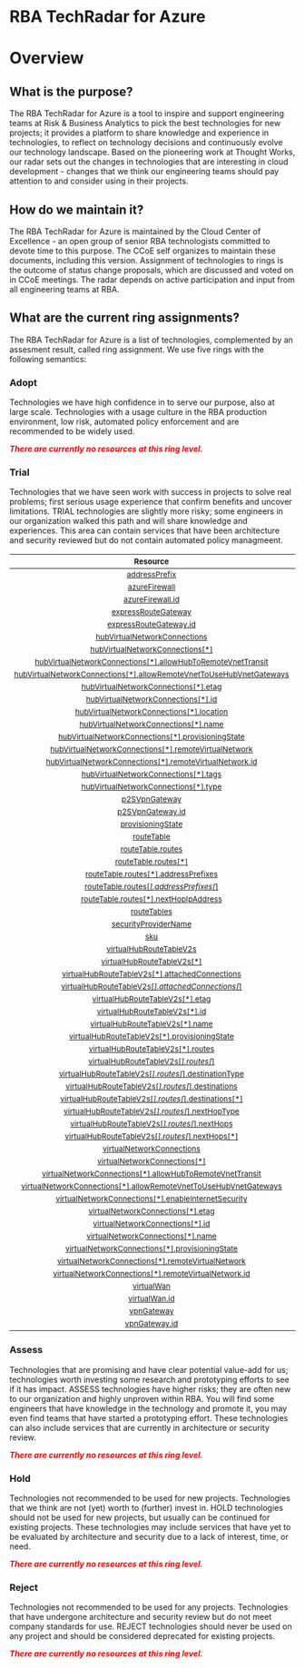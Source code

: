 
RBA TechRadar for Azure
=======================

# Overview

## What is the purpose?


The RBA TechRadar for Azure is a tool to inspire and support engineering teams at Risk & Business Analytics to pick the best technologies for new projects; it provides a platform to share knowledge and experience in technologies, to reflect on technology decisions and continuously evolve our technology landscape.  Based on the pioneering work at Thought Works, our radar sets out the changes in technologies that are interesting in cloud development - changes that we think our engineering teams should pay attention to and consider using in their projects.
## How do we maintain it?


The RBA TechRadar for Azure is maintained by the Cloud Center of Excellence - an open group of senior RBA technologists committed to devote time to this purpose.  The CCoE self organizes to maintain these documents, including this version.  Assignment of technologies to rings is the outcome of status change proposals, which are discussed and voted on in CCoE meetings.  The radar depends on active participation and input from all engineering teams at RBA.
## What are the current ring assignments?


The RBA TechRadar for Azure is a list of technologies, complemented by an assesment result, called ring assignment.  We use five rings with the following semantics:
### Adopt


Technologies we have high confidence in to serve our purpose, also at large scale.  Technologies with a usage culture in the RBA production environment, low risk, automated policy enforcement and are recommended to be widely used.  
  
***<font color="red"> There are currently no resources at this ring level. </font>***
### Trial


Technologies that we have seen work with success in projects to solve real problems;  first serious usage experience that confirm benefits and uncover limitations.  TRIAL technologies are slightly more risky; some engineers in our organization walked this path and will share knowledge and experiences.  This area can contain services that have been architecture and security reviewed but do not contain automated policy managmeent.  

|<sub>Resource</sub>|<sub>Description</sub>|<sub>Type</sub>|<sub>Status</sub>|
| :---: | :---: | :---: | :---: |
|<sub>[addressPrefix](https://github.com/openrba/python-azure-techradar/tree/master/Microsoft.Network/virtualHubs/addressPrefix)</sub>|<sub>UNKNOWN</sub>|<sub>UNKNOWN</sub>|<sub>TRIAL</sub>|
|<sub>[azureFirewall](https://github.com/openrba/python-azure-techradar/tree/master/Microsoft.Network/virtualHubs/azureFirewall)</sub>|<sub>UNKNOWN</sub>|<sub>UNKNOWN</sub>|<sub>TRIAL</sub>|
|<sub>[azureFirewall.id](https://github.com/openrba/python-azure-techradar/tree/master/Microsoft.Network/virtualHubs/azureFirewall.id)</sub>|<sub>UNKNOWN</sub>|<sub>UNKNOWN</sub>|<sub>TRIAL</sub>|
|<sub>[expressRouteGateway](https://github.com/openrba/python-azure-techradar/tree/master/Microsoft.Network/virtualHubs/expressRouteGateway)</sub>|<sub>UNKNOWN</sub>|<sub>UNKNOWN</sub>|<sub>TRIAL</sub>|
|<sub>[expressRouteGateway.id](https://github.com/openrba/python-azure-techradar/tree/master/Microsoft.Network/virtualHubs/expressRouteGateway.id)</sub>|<sub>UNKNOWN</sub>|<sub>UNKNOWN</sub>|<sub>TRIAL</sub>|
|<sub>[hubVirtualNetworkConnections](https://github.com/openrba/python-azure-techradar/tree/master/Microsoft.Network/virtualHubs/hubVirtualNetworkConnections)</sub>|<sub>UNKNOWN</sub>|<sub>UNKNOWN</sub>|<sub>TRIAL</sub>|
|<sub>[hubVirtualNetworkConnections[*]](https://github.com/openrba/python-azure-techradar/tree/master/Microsoft.Network/virtualHubs/hubVirtualNetworkConnections[*])</sub>|<sub>UNKNOWN</sub>|<sub>UNKNOWN</sub>|<sub>TRIAL</sub>|
|<sub>[hubVirtualNetworkConnections[*].allowHubToRemoteVnetTransit](https://github.com/openrba/python-azure-techradar/tree/master/Microsoft.Network/virtualHubs/hubVirtualNetworkConnections[*].allowHubToRemoteVnetTransit)</sub>|<sub>UNKNOWN</sub>|<sub>UNKNOWN</sub>|<sub>TRIAL</sub>|
|<sub>[hubVirtualNetworkConnections[*].allowRemoteVnetToUseHubVnetGateways](https://github.com/openrba/python-azure-techradar/tree/master/Microsoft.Network/virtualHubs/hubVirtualNetworkConnections[*].allowRemoteVnetToUseHubVnetGateways)</sub>|<sub>UNKNOWN</sub>|<sub>UNKNOWN</sub>|<sub>TRIAL</sub>|
|<sub>[hubVirtualNetworkConnections[*].etag](https://github.com/openrba/python-azure-techradar/tree/master/Microsoft.Network/virtualHubs/hubVirtualNetworkConnections[*].etag)</sub>|<sub>UNKNOWN</sub>|<sub>UNKNOWN</sub>|<sub>TRIAL</sub>|
|<sub>[hubVirtualNetworkConnections[*].id](https://github.com/openrba/python-azure-techradar/tree/master/Microsoft.Network/virtualHubs/hubVirtualNetworkConnections[*].id)</sub>|<sub>UNKNOWN</sub>|<sub>UNKNOWN</sub>|<sub>TRIAL</sub>|
|<sub>[hubVirtualNetworkConnections[*].location](https://github.com/openrba/python-azure-techradar/tree/master/Microsoft.Network/virtualHubs/hubVirtualNetworkConnections[*].location)</sub>|<sub>UNKNOWN</sub>|<sub>UNKNOWN</sub>|<sub>TRIAL</sub>|
|<sub>[hubVirtualNetworkConnections[*].name](https://github.com/openrba/python-azure-techradar/tree/master/Microsoft.Network/virtualHubs/hubVirtualNetworkConnections[*].name)</sub>|<sub>UNKNOWN</sub>|<sub>UNKNOWN</sub>|<sub>TRIAL</sub>|
|<sub>[hubVirtualNetworkConnections[*].provisioningState](https://github.com/openrba/python-azure-techradar/tree/master/Microsoft.Network/virtualHubs/hubVirtualNetworkConnections[*].provisioningState)</sub>|<sub>UNKNOWN</sub>|<sub>UNKNOWN</sub>|<sub>TRIAL</sub>|
|<sub>[hubVirtualNetworkConnections[*].remoteVirtualNetwork](https://github.com/openrba/python-azure-techradar/tree/master/Microsoft.Network/virtualHubs/hubVirtualNetworkConnections[*].remoteVirtualNetwork)</sub>|<sub>UNKNOWN</sub>|<sub>UNKNOWN</sub>|<sub>TRIAL</sub>|
|<sub>[hubVirtualNetworkConnections[*].remoteVirtualNetwork.id](https://github.com/openrba/python-azure-techradar/tree/master/Microsoft.Network/virtualHubs/hubVirtualNetworkConnections[*].remoteVirtualNetwork.id)</sub>|<sub>UNKNOWN</sub>|<sub>UNKNOWN</sub>|<sub>TRIAL</sub>|
|<sub>[hubVirtualNetworkConnections[*].tags](https://github.com/openrba/python-azure-techradar/tree/master/Microsoft.Network/virtualHubs/hubVirtualNetworkConnections[*].tags)</sub>|<sub>UNKNOWN</sub>|<sub>UNKNOWN</sub>|<sub>TRIAL</sub>|
|<sub>[hubVirtualNetworkConnections[*].type](https://github.com/openrba/python-azure-techradar/tree/master/Microsoft.Network/virtualHubs/hubVirtualNetworkConnections[*].type)</sub>|<sub>UNKNOWN</sub>|<sub>UNKNOWN</sub>|<sub>TRIAL</sub>|
|<sub>[p2SVpnGateway](https://github.com/openrba/python-azure-techradar/tree/master/Microsoft.Network/virtualHubs/p2SVpnGateway)</sub>|<sub>UNKNOWN</sub>|<sub>UNKNOWN</sub>|<sub>TRIAL</sub>|
|<sub>[p2SVpnGateway.id](https://github.com/openrba/python-azure-techradar/tree/master/Microsoft.Network/virtualHubs/p2SVpnGateway.id)</sub>|<sub>UNKNOWN</sub>|<sub>UNKNOWN</sub>|<sub>TRIAL</sub>|
|<sub>[provisioningState](https://github.com/openrba/python-azure-techradar/tree/master/Microsoft.Network/virtualHubs/provisioningState)</sub>|<sub>UNKNOWN</sub>|<sub>UNKNOWN</sub>|<sub>TRIAL</sub>|
|<sub>[routeTable](https://github.com/openrba/python-azure-techradar/tree/master/Microsoft.Network/virtualHubs/routeTable)</sub>|<sub>UNKNOWN</sub>|<sub>UNKNOWN</sub>|<sub>TRIAL</sub>|
|<sub>[routeTable.routes](https://github.com/openrba/python-azure-techradar/tree/master/Microsoft.Network/virtualHubs/routeTable.routes)</sub>|<sub>UNKNOWN</sub>|<sub>UNKNOWN</sub>|<sub>TRIAL</sub>|
|<sub>[routeTable.routes[*]](https://github.com/openrba/python-azure-techradar/tree/master/Microsoft.Network/virtualHubs/routeTable.routes[*])</sub>|<sub>UNKNOWN</sub>|<sub>UNKNOWN</sub>|<sub>TRIAL</sub>|
|<sub>[routeTable.routes[*].addressPrefixes](https://github.com/openrba/python-azure-techradar/tree/master/Microsoft.Network/virtualHubs/routeTable.routes[*].addressPrefixes)</sub>|<sub>UNKNOWN</sub>|<sub>UNKNOWN</sub>|<sub>TRIAL</sub>|
|<sub>[routeTable.routes[*].addressPrefixes[*]](https://github.com/openrba/python-azure-techradar/tree/master/Microsoft.Network/virtualHubs/routeTable.routes[*].addressPrefixes[*])</sub>|<sub>UNKNOWN</sub>|<sub>UNKNOWN</sub>|<sub>TRIAL</sub>|
|<sub>[routeTable.routes[*].nextHopIpAddress](https://github.com/openrba/python-azure-techradar/tree/master/Microsoft.Network/virtualHubs/routeTable.routes[*].nextHopIpAddress)</sub>|<sub>UNKNOWN</sub>|<sub>UNKNOWN</sub>|<sub>TRIAL</sub>|
|<sub>[routeTables](https://github.com/openrba/python-azure-techradar/tree/master/Microsoft.Network/virtualHubs/routeTables)</sub>|<sub>UNKNOWN</sub>|<sub>UNKNOWN</sub>|<sub>TRIAL</sub>|
|<sub>[securityProviderName](https://github.com/openrba/python-azure-techradar/tree/master/Microsoft.Network/virtualHubs/securityProviderName)</sub>|<sub>UNKNOWN</sub>|<sub>UNKNOWN</sub>|<sub>TRIAL</sub>|
|<sub>[sku](https://github.com/openrba/python-azure-techradar/tree/master/Microsoft.Network/virtualHubs/sku)</sub>|<sub>UNKNOWN</sub>|<sub>UNKNOWN</sub>|<sub>TRIAL</sub>|
|<sub>[virtualHubRouteTableV2s](https://github.com/openrba/python-azure-techradar/tree/master/Microsoft.Network/virtualHubs/virtualHubRouteTableV2s)</sub>|<sub>UNKNOWN</sub>|<sub>UNKNOWN</sub>|<sub>TRIAL</sub>|
|<sub>[virtualHubRouteTableV2s[*]](https://github.com/openrba/python-azure-techradar/tree/master/Microsoft.Network/virtualHubs/virtualHubRouteTableV2s[*])</sub>|<sub>UNKNOWN</sub>|<sub>UNKNOWN</sub>|<sub>TRIAL</sub>|
|<sub>[virtualHubRouteTableV2s[*].attachedConnections](https://github.com/openrba/python-azure-techradar/tree/master/Microsoft.Network/virtualHubs/virtualHubRouteTableV2s[*].attachedConnections)</sub>|<sub>UNKNOWN</sub>|<sub>UNKNOWN</sub>|<sub>TRIAL</sub>|
|<sub>[virtualHubRouteTableV2s[*].attachedConnections[*]](https://github.com/openrba/python-azure-techradar/tree/master/Microsoft.Network/virtualHubs/virtualHubRouteTableV2s[*].attachedConnections[*])</sub>|<sub>UNKNOWN</sub>|<sub>UNKNOWN</sub>|<sub>TRIAL</sub>|
|<sub>[virtualHubRouteTableV2s[*].etag](https://github.com/openrba/python-azure-techradar/tree/master/Microsoft.Network/virtualHubs/virtualHubRouteTableV2s[*].etag)</sub>|<sub>UNKNOWN</sub>|<sub>UNKNOWN</sub>|<sub>TRIAL</sub>|
|<sub>[virtualHubRouteTableV2s[*].id](https://github.com/openrba/python-azure-techradar/tree/master/Microsoft.Network/virtualHubs/virtualHubRouteTableV2s[*].id)</sub>|<sub>UNKNOWN</sub>|<sub>UNKNOWN</sub>|<sub>TRIAL</sub>|
|<sub>[virtualHubRouteTableV2s[*].name](https://github.com/openrba/python-azure-techradar/tree/master/Microsoft.Network/virtualHubs/virtualHubRouteTableV2s[*].name)</sub>|<sub>UNKNOWN</sub>|<sub>UNKNOWN</sub>|<sub>TRIAL</sub>|
|<sub>[virtualHubRouteTableV2s[*].provisioningState](https://github.com/openrba/python-azure-techradar/tree/master/Microsoft.Network/virtualHubs/virtualHubRouteTableV2s[*].provisioningState)</sub>|<sub>UNKNOWN</sub>|<sub>UNKNOWN</sub>|<sub>TRIAL</sub>|
|<sub>[virtualHubRouteTableV2s[*].routes](https://github.com/openrba/python-azure-techradar/tree/master/Microsoft.Network/virtualHubs/virtualHubRouteTableV2s[*].routes)</sub>|<sub>UNKNOWN</sub>|<sub>UNKNOWN</sub>|<sub>TRIAL</sub>|
|<sub>[virtualHubRouteTableV2s[*].routes[*]](https://github.com/openrba/python-azure-techradar/tree/master/Microsoft.Network/virtualHubs/virtualHubRouteTableV2s[*].routes[*])</sub>|<sub>UNKNOWN</sub>|<sub>UNKNOWN</sub>|<sub>TRIAL</sub>|
|<sub>[virtualHubRouteTableV2s[*].routes[*].destinationType](https://github.com/openrba/python-azure-techradar/tree/master/Microsoft.Network/virtualHubs/virtualHubRouteTableV2s[*].routes[*].destinationType)</sub>|<sub>UNKNOWN</sub>|<sub>UNKNOWN</sub>|<sub>TRIAL</sub>|
|<sub>[virtualHubRouteTableV2s[*].routes[*].destinations](https://github.com/openrba/python-azure-techradar/tree/master/Microsoft.Network/virtualHubs/virtualHubRouteTableV2s[*].routes[*].destinations)</sub>|<sub>UNKNOWN</sub>|<sub>UNKNOWN</sub>|<sub>TRIAL</sub>|
|<sub>[virtualHubRouteTableV2s[*].routes[*].destinations[*]](https://github.com/openrba/python-azure-techradar/tree/master/Microsoft.Network/virtualHubs/virtualHubRouteTableV2s[*].routes[*].destinations[*])</sub>|<sub>UNKNOWN</sub>|<sub>UNKNOWN</sub>|<sub>TRIAL</sub>|
|<sub>[virtualHubRouteTableV2s[*].routes[*].nextHopType](https://github.com/openrba/python-azure-techradar/tree/master/Microsoft.Network/virtualHubs/virtualHubRouteTableV2s[*].routes[*].nextHopType)</sub>|<sub>UNKNOWN</sub>|<sub>UNKNOWN</sub>|<sub>TRIAL</sub>|
|<sub>[virtualHubRouteTableV2s[*].routes[*].nextHops](https://github.com/openrba/python-azure-techradar/tree/master/Microsoft.Network/virtualHubs/virtualHubRouteTableV2s[*].routes[*].nextHops)</sub>|<sub>UNKNOWN</sub>|<sub>UNKNOWN</sub>|<sub>TRIAL</sub>|
|<sub>[virtualHubRouteTableV2s[*].routes[*].nextHops[*]](https://github.com/openrba/python-azure-techradar/tree/master/Microsoft.Network/virtualHubs/virtualHubRouteTableV2s[*].routes[*].nextHops[*])</sub>|<sub>UNKNOWN</sub>|<sub>UNKNOWN</sub>|<sub>TRIAL</sub>|
|<sub>[virtualNetworkConnections](https://github.com/openrba/python-azure-techradar/tree/master/Microsoft.Network/virtualHubs/virtualNetworkConnections)</sub>|<sub>UNKNOWN</sub>|<sub>UNKNOWN</sub>|<sub>TRIAL</sub>|
|<sub>[virtualNetworkConnections[*]](https://github.com/openrba/python-azure-techradar/tree/master/Microsoft.Network/virtualHubs/virtualNetworkConnections[*])</sub>|<sub>UNKNOWN</sub>|<sub>UNKNOWN</sub>|<sub>TRIAL</sub>|
|<sub>[virtualNetworkConnections[*].allowHubToRemoteVnetTransit](https://github.com/openrba/python-azure-techradar/tree/master/Microsoft.Network/virtualHubs/virtualNetworkConnections[*].allowHubToRemoteVnetTransit)</sub>|<sub>UNKNOWN</sub>|<sub>UNKNOWN</sub>|<sub>TRIAL</sub>|
|<sub>[virtualNetworkConnections[*].allowRemoteVnetToUseHubVnetGateways](https://github.com/openrba/python-azure-techradar/tree/master/Microsoft.Network/virtualHubs/virtualNetworkConnections[*].allowRemoteVnetToUseHubVnetGateways)</sub>|<sub>UNKNOWN</sub>|<sub>UNKNOWN</sub>|<sub>TRIAL</sub>|
|<sub>[virtualNetworkConnections[*].enableInternetSecurity](https://github.com/openrba/python-azure-techradar/tree/master/Microsoft.Network/virtualHubs/virtualNetworkConnections[*].enableInternetSecurity)</sub>|<sub>UNKNOWN</sub>|<sub>UNKNOWN</sub>|<sub>TRIAL</sub>|
|<sub>[virtualNetworkConnections[*].etag](https://github.com/openrba/python-azure-techradar/tree/master/Microsoft.Network/virtualHubs/virtualNetworkConnections[*].etag)</sub>|<sub>UNKNOWN</sub>|<sub>UNKNOWN</sub>|<sub>TRIAL</sub>|
|<sub>[virtualNetworkConnections[*].id](https://github.com/openrba/python-azure-techradar/tree/master/Microsoft.Network/virtualHubs/virtualNetworkConnections[*].id)</sub>|<sub>UNKNOWN</sub>|<sub>UNKNOWN</sub>|<sub>TRIAL</sub>|
|<sub>[virtualNetworkConnections[*].name](https://github.com/openrba/python-azure-techradar/tree/master/Microsoft.Network/virtualHubs/virtualNetworkConnections[*].name)</sub>|<sub>UNKNOWN</sub>|<sub>UNKNOWN</sub>|<sub>TRIAL</sub>|
|<sub>[virtualNetworkConnections[*].provisioningState](https://github.com/openrba/python-azure-techradar/tree/master/Microsoft.Network/virtualHubs/virtualNetworkConnections[*].provisioningState)</sub>|<sub>UNKNOWN</sub>|<sub>UNKNOWN</sub>|<sub>TRIAL</sub>|
|<sub>[virtualNetworkConnections[*].remoteVirtualNetwork](https://github.com/openrba/python-azure-techradar/tree/master/Microsoft.Network/virtualHubs/virtualNetworkConnections[*].remoteVirtualNetwork)</sub>|<sub>UNKNOWN</sub>|<sub>UNKNOWN</sub>|<sub>TRIAL</sub>|
|<sub>[virtualNetworkConnections[*].remoteVirtualNetwork.id](https://github.com/openrba/python-azure-techradar/tree/master/Microsoft.Network/virtualHubs/virtualNetworkConnections[*].remoteVirtualNetwork.id)</sub>|<sub>UNKNOWN</sub>|<sub>UNKNOWN</sub>|<sub>TRIAL</sub>|
|<sub>[virtualWan](https://github.com/openrba/python-azure-techradar/tree/master/Microsoft.Network/virtualHubs/virtualWan)</sub>|<sub>UNKNOWN</sub>|<sub>UNKNOWN</sub>|<sub>TRIAL</sub>|
|<sub>[virtualWan.id](https://github.com/openrba/python-azure-techradar/tree/master/Microsoft.Network/virtualHubs/virtualWan.id)</sub>|<sub>UNKNOWN</sub>|<sub>UNKNOWN</sub>|<sub>TRIAL</sub>|
|<sub>[vpnGateway](https://github.com/openrba/python-azure-techradar/tree/master/Microsoft.Network/virtualHubs/vpnGateway)</sub>|<sub>UNKNOWN</sub>|<sub>UNKNOWN</sub>|<sub>TRIAL</sub>|
|<sub>[vpnGateway.id](https://github.com/openrba/python-azure-techradar/tree/master/Microsoft.Network/virtualHubs/vpnGateway.id)</sub>|<sub>UNKNOWN</sub>|<sub>UNKNOWN</sub>|<sub>TRIAL</sub>|

### Assess


Technologies that are promising and have clear potential value-add for us; technologies worth investing some research and prototyping efforts to see if it has impact.  ASSESS technologies have higher risks;  they are often new to our organization and highly unproven within RBA.  You will find some engineers that have knowledge in the technology and promote it, you may even find teams that have started a prototyping effort.  These technologies can also include services that are currently in architecture or security review.  
  
***<font color="red"> There are currently no resources at this ring level. </font>***
### Hold


Technologies not recommended to be used for new projects. Technologies that we think are not (yet) worth to (further) invest in.  HOLD technologies should not be used for new projects, but usually can be continued for existing projects.  These technologies may include services that have yet to be evaluated by architecture and security due to a lack of interest, time, or need.  
  
***<font color="red"> There are currently no resources at this ring level. </font>***
### Reject


Technologies not recommended to be used for any projects. Technologies that have undergone architecture and security review but do not meet company standards for use.  REJECT technologies should never be used on any project and should be considered deprecated for existing projects.  
  
***<font color="red"> There are currently no resources at this ring level. </font>***